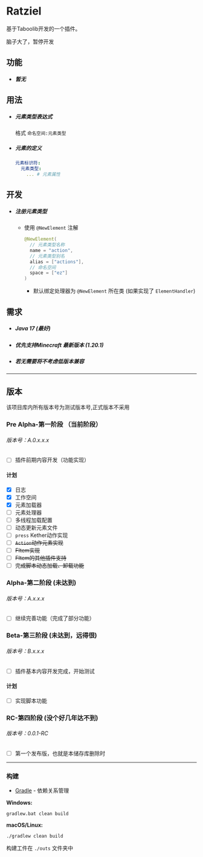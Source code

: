 # Ratziel

基于Taboolib开发的一个插件。

脑子大了，暂停开发

## 功能

- <h5>暂无</h5>

## 用法

- <h5>元素类型表达式</h5> 

  格式 `命名空间:元素类型`

- <h5>元素的定义</h5>

   ```yaml
   元素标识符:
     元素类型:
       ... # 元素属性
   ```

## 开发

- <h5>注册元素类型</h5>

  - 使用 `@NewElement` 注解

    ```Kotlin
    @NewElement(
      // 元素类型名称
      name = "action",
      // 元素类型别名
      alias = ["actions"],
      // 命名空间
      space = ["ez"]
    )
    ```

    - 默认绑定处理器为 `@NewElement` 所在类 (如果实现了 `ElementHandler`)

## 需求

- <h5>Java 17 (最好)</h5>

- <h5>优先支持Minecraft 最新版本 (1.20.1)</h5>

- <h5>若无需要将不考虑低版本兼容</h5>

***

## 版本

该项目库内所有版本号为测试版本号,正式版本不采用

### Pre Alpha-第一阶段 （当前阶段）

<h6>版本号：A.0.x.x.x</h6>

- [ ] 插件前期内容开发（功能实现）

#### 计划

- [x] 日志
- [x] 工作空间
- [x] 元素加载器
- [ ] 元素处理器
- [ ] 多线程加载配置
- [ ] 动态更新元素文件
- [ ] `press` Kether动作实现
- [ ] ~~`Action`动作元素实现~~
- [ ] ~~FItem实现~~
- [ ] ~~FItem的其他插件支持~~
- [ ] ~~完成脚本动态加载、卸载功能~~

### Alpha-第二阶段 (未达到)

<h6>版本号：A.x.x.x</h6>

- [ ] 继续完善功能（完成了部分功能）

### Beta-第三阶段 (未达到，远得很)

<h6>版本号：B.x.x.x</h6>

- [ ] 插件基本内容开发完成，开始测试

#### 计划

- [ ] 实现脚本功能

### RC-第四阶段 (没个好几年达不到)

<h6>版本号：0.0.1-RC</h6>

- [ ] 第一个发布版，也就是本储存库删除时

***

### 构建

* [Gradle](https://gradle.org/) - 依赖关系管理

**Windows:**

    gradlew.bat clean build

**macOS/Linux:**

    ./gradlew clean build

构建工件在 `./outs` 文件夹中
